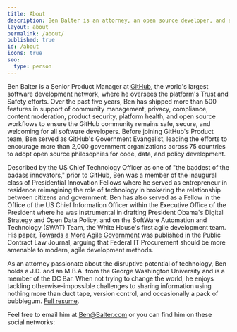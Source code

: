```yaml
---
title: About
description: Ben Balter is an attorney, an open source developer, and a Product Manager at GitHub, the world's largest software development network.
layout: about
permalink: /about/
published: true
id: /about
icons: true
seo:
  type: person
---
```


Ben Balter is a Senior Product Manager at [GitHub](https://github.com/about), the world's largest software development network, where he oversees the platform's Trust and Safety efforts. Over the past five years, Ben has shipped more than 500 features in support of community management, privacy, compliance, content moderation, product security, platform health, and open source workflows to ensure the GitHub community remains safe, secure, and welcoming for all software developers. Before joining GitHub's Product team, Ben served as GitHub's Government Evangelist, leading the efforts to encourage more than 2,000 government organizations across 75 countries to adopt open source philosophies for code, data, and policy development.

Described by the US Chief Technology Officer as one of "the baddest of the badass innovators," prior to GitHub, Ben was a member of the inaugural class of Presidential Innovation Fellows where he served as entrepreneur in residence reimagining the role of technology in brokering the relationship between citizens and government. Ben has also served as a Fellow in the Office of the US Chief Information Officer within the Executive Office of the President where he was instrumental in drafting President Obama's Digital Strategy and Open Data Policy, and on the SoftWare Automation and Technology (SWAT) Team, the White House's first agile development team. His paper, [Towards a More Agile Government](https://ben.balter.com/2011/11/29/towards-a-more-agile-government/) was published in the Public Contract Law Journal, arguing that Federal IT Procurement should be more amenable to modern, agile development methods.

As an attorney passionate about the disruptive potential of technology, Ben holds a J.D. and an M.B.A. from the George Washington University and is a member of the DC Bar. When not trying to change the world, he enjoys tackling otherwise-impossible challenges to sharing information using nothing more than duct tape, version control, and occasionally a pack of bubblegum. [Full resume](/resume).

Feel free to email him at [Ben@Balter.com](mailto:Ben@Balter.com) or you can find him on these social networks:
